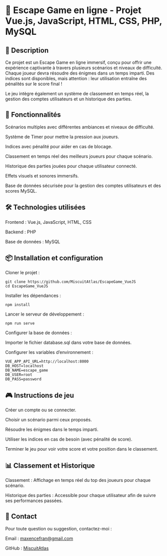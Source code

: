 # 🔐 Escape Game en ligne - Projet Vue.js, JavaScript, HTML, CSS, PHP, MySQL

## 📖 Description
Ce projet est un Escape Game en ligne immersif, conçu pour offrir une expérience captivante à travers plusieurs scénarios et niveaux de difficulté. Chaque joueur devra résoudre des énigmes dans un temps imparti. Des indices sont disponibles, mais attention : leur utilisation entraîne des pénalités sur le score final !

Le jeu intègre également un système de classement en temps réel, la gestion des comptes utilisateurs et un historique des parties.

## 🚀 Fonctionnalités
Scénarios multiples avec différentes ambiances et niveaux de difficulté.

Système de Timer pour mettre la pression aux joueurs.

Indices avec pénalité pour aider en cas de blocage.

Classement en temps réel des meilleurs joueurs pour chaque scénario.

Historique des parties jouées pour chaque utilisateur connecté.

Effets visuels et sonores immersifs.

Base de données sécurisée pour la gestion des comptes utilisateurs et des scores MySQL.

## 🛠️ Technologies utilisées
Frontend : Vue.js, JavaScript, HTML, CSS

Backend : PHP

Base de données : MySQL

## 📦 Installation et configuration
Cloner le projet :
```
git clone https://github.com/MiscuitAtlas/EscapeGame_VueJS
cd EscapeGame_VueJS
```
Installer les dépendances :
```
npm install
```
Lancer le serveur de développement :
```
npm run serve
```
Configurer la base de données :

Importer le fichier database.sql dans votre base de données.

Configurer les variables d’environnement :
```
VUE_APP_API_URL=http://localhost:8000
DB_HOST=localhost
DB_NAME=escape_game
DB_USER=root
DB_PASS=password
```

## 🎮 Instructions de jeu
Créer un compte ou se connecter.

Choisir un scénario parmi ceux proposés.

Résoudre les énigmes dans le temps imparti.

Utiliser les indices en cas de besoin (avec pénalité de score).

Terminer le jeu pour voir votre score et votre position dans le classement.

## 📊 Classement et Historique
Classement : Affichage en temps réel du top des joueurs pour chaque scénario.

Historique des parties : Accessible pour chaque utilisateur afin de suivre ses performances passées.

## 📧 Contact
Pour toute question ou suggestion, contactez-moi :

Email : maxencefran@gmail.com

GitHub : [MiscuitAtlas](https://github.com/MiscuitAtlas)
